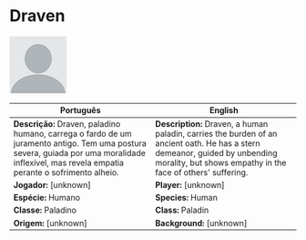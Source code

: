 # Draven

![Draven](docs/assets/npc/npc_blank.png)

| Português                                                                                                                                                                                     | English                                                                                                                                                                                     |
| --------------------------------------------------------------------------------------------------------------------------------------------------------------------------------------------- | ------------------------------------------------------------------------------------------------------------------------------------------------------------------------------------------- |
| **Descrição:** Draven, paladino humano, carrega o fardo de um juramento antigo. Tem uma postura severa, guiada por uma moralidade inflexível, mas revela empatia perante o sofrimento alheio. | **Description:** Draven, a human paladin, carries the burden of an ancient oath. He has a stern demeanor, guided by unbending morality, but shows empathy in the face of others' suffering. |
| **Jogador:** [unknown]                                                                                                                                                                        | **Player:** [unknown]                                                                                                                                                                       |
| **Espécie:** Humano                                                                                                                                                                           | **Species:** Human                                                                                                                                                                          |
| **Classe:** Paladino                                                                                                                                                                          | **Class:** Paladin                                                                                                                                                                          |
| **Origem:** [unknown]                                                                                                                                                                         | **Background:** [unknown]                                                                                                                                                                   |


















